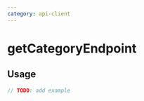 ```yaml
---
category: api-client
---
```


# getCategoryEndpoint

<!-- PLACEHOLDER_DESCRIPTION -->

## Usage

```ts
// TODO: add example
```
